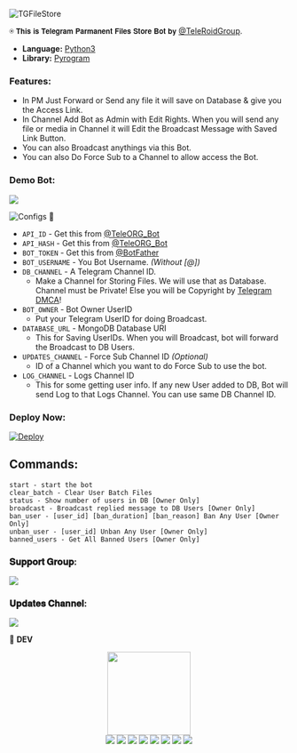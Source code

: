 ![TGFileStore](https://telegra.ph/file/d651c7b7943a9702f846d.png)

⍟ 𝗧𝗵𝗶𝘀 𝗶𝘀 𝗧𝗲𝗹𝗲𝗴𝗿𝗮𝗺 𝗣𝗮𝗿𝗺𝗮𝗻𝗲𝗻𝘁 𝗙𝗶𝗹𝗲𝘀 𝗦𝘁𝗼𝗿𝗲 𝗕𝗼𝘁 𝗯𝘆 [@TeleRoidGroup](https://telegram.dog/OwnYourBotz).

* **Language:** [Python3](https://www.python.org)
* **Library:** [Pyrogram](https://docs.pyrogram.org)

### Features:
- In PM Just Forward or Send any file it will save on Database & give you the Access Link.
- In Channel Add Bot as Admin with Edit Rights. When you will send any file or media in Channel it will Edit the Broadcast Message with Saved Link Button.
- You can also Broadcast anythings via this Bot.
- You can also Do Force Sub to a Channel to allow access the Bot.

### Demo Bot:
<a href="https://t.me/TeleRoid_FileStore_Bot"><img src="https://img.shields.io/badge/Demo-Telegram%20Bot-blue.svg?logo=telegram"></a>

![Configs](https://telegra.ph/file/033408792afc4d4f1f8f6.png) 🤖

- `API_ID` - Get this from [@TeleORG_Bot](https://t.me/TeleORG_Bot)
- `API_HASH` - Get this from [@TeleORG_Bot](https://t.me/TeleORG_Bot)
- `BOT_TOKEN` - Get this from [@BotFather](https://t.me/BotFather)
- `BOT_USERNAME` - You Bot Username. *(Without [@])*
- `DB_CHANNEL` - A Telegram Channel ID.
	- Make a Channel for Storing Files. We will use that as Database. Channel must be Private! Else you will be Copyright by [Telegram DMCA](https://t.me/dmcatelegram)!
- `BOT_OWNER` - Bot Owner UserID
	- Put your Telegram UserID for doing Broadcast.
- `DATABASE_URL` - MongoDB Database URI
	- This for Saving UserIDs. When you will Broadcast, bot will forward the Broadcast to DB Users.
- `UPDATES_CHANNEL` - Force Sub Channel ID *(Optional)*
	- ID of a Channel which you want to do Force Sub to use the bot. 
- `LOG_CHANNEL` - Logs Channel ID
	- This for some getting user info. If any new User added to DB, Bot will send Log to that Logs Channel. You can use same DB Channel ID.

### Deploy Now:
[![Deploy](https://www.herokucdn.com/deploy/button.svg)](https://heroku.com/deploy?template=https://github.com/Dinobonecrash/TG-FileStore)

## Commands:
```
start - start the bot
clear_batch - Clear User Batch Files
status - Show number of users in DB [Owner Only]
broadcast - Broadcast replied message to DB Users [Owner Only]
ban_user - [user_id] [ban_duration] [ban_reason] Ban Any User [Owner Only]
unban_user - [user_id] Unban Any User [Owner Only]
banned_users - Get All Banned Users [Owner Only]
```

### 𝐒𝐮𝐩𝐩𝐨𝐫𝐭 𝐆𝐫𝐨𝐮𝐩:
<a href="https://t.me/TeleRoid14"><img src="https://img.shields.io/badge/Telegram-Join%20Telegram%20Group-green.svg?logo=telegram"></a>
### 𝐔𝐩𝐝𝐚𝐭𝐞𝐬 𝐂𝐡𝐚𝐧𝐧𝐞𝐥:
<a href="https://t.me/TeleRoidGroup"><img src="https://img.shields.io/badge/Telegram-Join%20Telegram%20Channel-yellow.svg?logo=telegram"></a>


👲 <b>DEV</b>

<p align="middle">
<img src="https://wallpapercave.com/wp/wp8674389.jpg" width="150" height="150"><br>
<img src="https://badgen.net/badge/Name/PredatorHackerzZ/FF33FF?icon=awesome&labelColor=0080FF"></a>
<img src="https://badgen.net/badge/Skills/python/Red?icon=terminal&labelColor=blue"></a>
<a href="https://telegram.dog/PredatorHackerzZ"><img src="https://img.shields.io/badge/Telegram-Bot-blue.svg?logo=telegram"></a>
<a href="https://github.com/PredatorHackerzZ"><img src="https://badgen.net/badge/Follow%20on%20/GitHub/80FF00?icon=github&labelColor=Green"></a>
<a href="https://youtu.be/scjlb-TACyQ"><img src="https://img.shields.io/badge/YouTube-Channel-FF3333.svg?logo=youtube&logoColor=FF3333"></a>
<a href="https://twitter.com/Cod3sofAbhi"><img src="https://img.shields.io/badge/Twitter-Follow%20on%20Twitter-informational.svg?logo=twitter"></a>
<a href="https://facebook.com/Abhishek.modi.58173000"><img src="https://img.shields.io/badge/Facebook-Follow%20on%20Facebook-blue.svg?logo=facebook"></a>
<a href="https://www.instagram.com/Cod3sofAbhi"><img src="https://img.shields.io/badge/Instagram-Follow%20on%20Instagram-important.svg?logo=instagram"></a>
